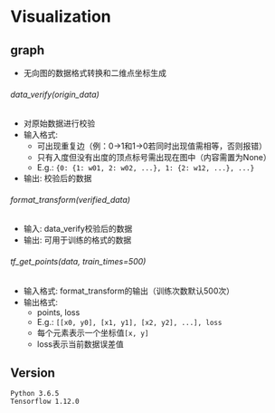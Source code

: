 # Visualization
## graph
* 无向图的数据格式转换和二维点坐标生成
###### data_verify(origin_data)
* 对原始数据进行校验
* 输入格式:
    * 可出现重复边（例：0->1和1->0若同时出现值需相等，否则报错）
    * 只有入度但没有出度的顶点标号需出现在图中（内容需置为None）
    * E.g.: 
        `{0:
            {1: w01,
             2: w02,
             ...},
          1:
            {2: w12,
             ...},
          ...}`
* 输出: 校验后的数据
###### format_transform(verified_data)
* 输入: data_verify校验后的数据
* 输出: 可用于训练的格式的数据
###### tf_get_points(data, train_times=500)
* 输入格式: format_transform的输出（训练次数默认500次）
* 输出格式: 
    * points, loss
    * E.g.: `[[x0, y0], [x1, y1], [x2, y2], ...], loss`
    * 每个元素表示一个坐标值`[x, y]`
    * loss表示当前数据误差值
## Version
    Python 3.6.5
    Tensorflow 1.12.0

